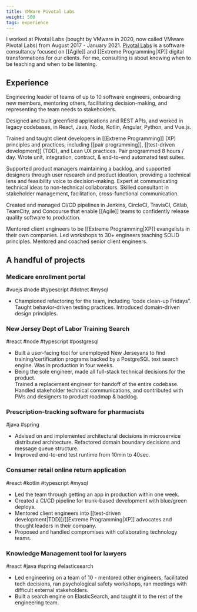 ```yaml
---
title: VMWare Pivotal Labs
weight: 500
tags: experience
---
```


I  worked at Pivotal Labs (bought by VMware in 2020, now called VMware Pivotal Labs) from August 2017 - January 2021.
[Pivotal Labs](https://tanzu.vmware.com/labs) is a software consultancy focused on [[Agile]] and [[Extreme Programming|XP]] 
digital transformations for our clients.  For me, consulting is about knowing when to be teaching and when to be listening.

## Experience

Engineering leader of teams of up to 10 software engineers, onboarding new members, mentoring others, 
facilitating decision-making, and representing the team needs to stakeholders.

Designed and built greenfield applications and REST APIs, and worked in legacy codebases,
in React, Java, Node, Kotlin, Angular, Python, and Vue.js.

Trained and taught client developers in [[Extreme Programming]] (XP) principles and practices, 
including [[pair programming]], [[test-driven development]] (TDD), and Lean UX practices. 
Pair programmed 8 hours / day. Wrote unit, integration, contract, & end-to-end automated test suites.

Supported product managers maintaining a backlog, and supported designers through user research and product ideation, 
providing a technical lens and feasibility voice to decision-making. Expert at communicating technical ideas to 
non-technical collaborators. Skilled consultant in stakeholder management, facilitation, cross-functional communication.

Created and managed CI/CD pipelines in Jenkins, CircleCI, TravisCI, Gitlab, TeamCity, and Concourse that
enable [[Agile]] teams to confidently release quality software to production.

Mentored client engineers to be [[Extreme Programming|XP]] evangelists in their own companies. Led workshops to 
30+ engineers teaching SOLID principles. Mentored and coached senior client engineers.

## A handful of projects

### Medicare enrollment portal
#vuejs #node #typescript #dotnet #mysql
- Championed refactoring for the team, including “code clean-up Fridays”. 
  Taught behavior-driven testing practices. Introduced domain-driven design principles.

### New Jersey Dept of Labor Training Search
#react #node #typescript #postgresql
- Built a user-facing tool for unemployed New Jerseyans to find training/certification programs backed by a 
  PostgreSQL text search engine. Was in production in four weeks.
- Being the sole engineer, made all full-stack technical decisions for the product.  
  Trained a replacement engineer for handoff of the entire codebase.  Handled stakeholder technical communications, 
  and contributed with PMs and designers to product roadmap & backlog.


### Prescription-tracking software for pharmacists
#java #spring
- Advised on and implemented architectural decisions in microservice distributed architecture. 
  Refactored domain boundary decisions and message queue structure.
- Improved end-to-end test runtime from 10min to 40sec.

### Consumer retail online return application
#react #kotlin #typescript #mysql
- Led the team through getting an app in production within one week.
- Created a CI/CD pipeline for trunk-based development with blue/green deploys.
- Mentored client engineers into [[test-driven development|TDD]]/[[Extreme Programming|XP]] 
  advocates and thought leaders in their company.
- Proposed and handled compromises with collaborating technology teams.

### Knowledge Management tool for lawyers
#react #java #spring #elasticsearch
- Led engineering on a team of 10 - mentored other engineers, facilitated tech decisions, 
  ran psychological safety workshops, ran meetings with difficult external stakeholders.
- Built a search engine on ElasticSearch, and taught it  to the rest of the engineering team.

